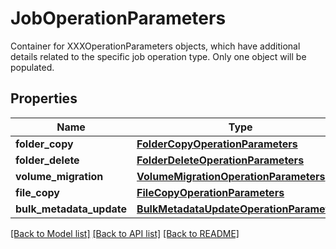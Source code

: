 # JobOperationParameters

Container for XXXOperationParameters objects, which have additional details related to the specific job operation type.  Only one object will be populated.
## Properties
Name | Type | Description | Notes
------------ | ------------- | ------------- | -------------
**folder_copy** | [**FolderCopyOperationParameters**](FolderCopyOperationParameters.md) |  | [optional] 
**folder_delete** | [**FolderDeleteOperationParameters**](FolderDeleteOperationParameters.md) |  | [optional] 
**volume_migration** | [**VolumeMigrationOperationParameters**](VolumeMigrationOperationParameters.md) |  | [optional] 
**file_copy** | [**FileCopyOperationParameters**](FileCopyOperationParameters.md) |  | [optional] 
**bulk_metadata_update** | [**BulkMetadataUpdateOperationParameters**](BulkMetadataUpdateOperationParameters.md) |  | [optional] 

[[Back to Model list]](../README.md#documentation-for-models) [[Back to API list]](../README.md#documentation-for-api-endpoints) [[Back to README]](../README.md)


